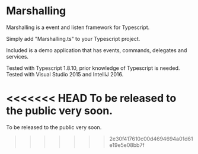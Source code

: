 # Marshalling
Marshalling is a event and listen framework for Typescript.

Simply add "Marshalling.ts" to your Typescript project.

Included is a demo application that has events, commands, delegates and services.

Tested with Typescript 1.8.10, prior knowledge of Typescript is needed. Tested with Visual Studio 2015 and IntelliJ 2016.

<<<<<<< HEAD
To be released to the public very soon.
=======
To be released to the public very soon.
>>>>>>> 2e30f417610c00d4694694a01d61e19e5e08bb7f
